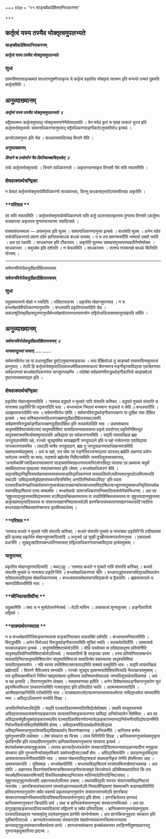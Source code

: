 +++
title = "११ साङ्ख्यैकदेशिमतनिराकरणम्"

+++


## कर्तृत्वं यस्य तस्यैव भोक्तृत्वमुपलभ्यते

**साङ्ख्यैकदेशिमतनिराकरणम्**

**कर्तृत्वं यस्य तस्यैव भोक्तृत्वमुपलभ्यते**

### **सुधा**

एवमनीश्वरसाङ्ख्यमतं साधारणदूषणैरपाकृत्य ये कर्तृत्वं प्रकृतेरेव भोक्तृत्वं त्वात्मन इति मन्यन्ते तन्मतं दूषयति कर्तृत्वमिति ।

## **अनुव्याख्यानम्**

***कर्तृत्वं यस्य तस्यैव भोक्तृत्वमुपलभ्यते ॥***

यद्वैवमात्मनः कर्तृत्वमुपपाद्य भोक्तृत्वमप्यनेनैवोपपादयति । येन मयेदं कृतं स एवाहं तत्फलं भुञ्ज इति कर्तृत्वभोक्तृत्वयोः सामानाधिकरण्यानुभवाद् यद्वैयधिकरण्याङ्गीकारेऽनुभवविरोध इत्यर्थः ।

भ्रान्तोऽयमनुभव इति चेन्न । बाधकाभावादित्याह विभागे चेति ।

**अनुव्याख्यानम्**

***विभागे च तयोर्मानं नैव किञ्चित्क्वचिद्भवेत् ॥***

तयोः कर्तृत्वभोक्तृत्वयोः । विभागे व्यधिकरणत्वे । अकृताभ्यागमकृत विनाशौ चैवं सति स्यातामिति ।

### **शेषवाक्यार्थचन्द्रिका**

न केवलं कर्तृत्वभोक्तृत्वयोर्वैयधिकरण्ये साधकाभावः, किन्तु बाधकसद्भावोऽप्यस्तीत्याह अकृतेति ।

### **परिमल **

एवं सति स्यातामिति । कर्तृत्वभोक्तृत्वयोर्व्यधिकरणत्वे सति कर्तुः फलाभावात्कृतस्य पुण्यस्य विनाशो ऽकर्तुश्च फलप्राप्त्या अकृतस्य पुण्यस्याभ्यागमः स्यादित्यर्थः ।

वाक्यार्थरत्नमाला — अयमनुभव इति मूलम् । सामानाधिकरण्यानुभव इत्यर्थः । बाधकेति मूलम् । अनेन यदेव तयोर्व्यधिकरणत्वे प्रमाणं तदेव भ्रान्तित्वसाधकं बाधकं वाच्यम् । न च तत्र प्रमाणमस्तीति भाष्यार्थ उक्तो भवति । अत एव वक्ष्यति । साधकाभाव इति टीकायाम् । अकृतेति मूलस्थ चशब्दसमुच्चयस्याप्रतीतेर्भाष्योक्तः । साधकाभावः । समुच्चेय इति दर्शयति । न केवलमिति । साधकाभावः । ततश्च नास्मत्पक्षे बाधकं किंत्विति योज्यम् ।

------------------------------------------------------------------------

सर्वमानविरोधैकदुर्दीक्षादीक्षितस्त्वयम्

**सर्वमानविरोधैकदुर्दीक्षादीक्षितस्त्वयम्**

### **सुधा**

यदुक्तमात्मनो मोक्षो न स्यदिति । तदिष्टापादनम् । प्रकृतेरेव मोक्षाभ्युपगमात् । न च बन्धमोक्षयोर्वैयधिकरण्यानुपपत्तिः । बन्धस्यापि प्रकृतिगतत्वादिति चेन्न । सकलश्रुतिस्मृतीहासपुराणानुभवैर्बन्धमोक्षयोरात्मगतत्वावगमेन तद्विरोधादित्याशयवानुपसंहरति सर्वेति ।

## **अनुव्याख्यानम्**

***सर्वमानविरोधैकदुर्दीक्षादीक्षितस्त्वयम् ॥***

***मायावाद्युपमां यायात् ..... ......***

सर्वमानविरोध एव या प्रधानदुर्दीक्षा दुष्टोऽनुष्ठानसङ्कल्पः । तया दीक्षितोऽयं तु साङ्ख्यो मायावादिनामुपमात्वं प्राप्नुयात् । तेऽपि हि कर्तृत्वभोक्तृत्वादिसकलधर्मविकलमसत्कल्पं चैतन्यमात्र मङ्गीकृत्याविद्याया एवाचेतनायाः सर्वकारणत्वं बन्धमोक्षाधिकरणत्वं चाभ्युपगच्छन्ति । तदेतेषां सर्वप्रमाणविरुद्धार्थाङ्गीकारित्वे साङ्ख्योऽयं दृष्टान्तभावमापद्यत इति ।

### **शेषवाक्यार्थचन्द्रिका**

प्रकृतेरेव मोक्षाभ्युपगमादिति । ‘यस्मान्न बद्ध्यते न मुच्यते नापि संसरति कश्चित् । बद्ध्यते मुच्यते संसरति च नानाश्रया प्रकृतिरि’ति तद्वचनादिति भावः । बन्धस्यात्म निष्ठत्वं मन्यमानः शङ्कते न चेति ॥ बन्धस्यापीति । उदाहृतवचनादेवेति भावः ॥ सर्वमानविरोध एवेति । सर्वमानविरुद्धार्थाङ्गीकारलक्षणा या दुर्दीक्षा तया दीक्षित इत्यर्थः । यथा कश्चिद्भस्मादिधारणलक्षणदुर्दीक्षादीक्षितस्तथाऽयमपि सर्वप्रमाणविरुद्धार्थाङ्गीकारलक्षणदुर्दीक्षादीक्षित इति रूपकमेतदिति भावः । उपमाशब्दस्य सादृश्यविशिष्टार्थत्वेऽप्ययं सादृश्यविशिष्टं यायादित्यन्वयप्रसक्त्या प्रकृते तदयोगात् प्रवृत्तिनिमितभूतं सादृश्यमात्रमाश्रित्योक्तमुपपादयति अविद्याया एव सर्वकारणत्वमिति । यद्यपि मायावच्छिन्नं ब्रह्म जगदुपादानमिति पक्षे, रज्ज्वोः सूत्रद्वयमिव मायाब्रह्मणी जगदुपादाने इति च पक्षे नाचेतनाया एवाविद्याया जगत्कारणत्वमस्ति । तथाऽपि मायैव जगदुपादानं, ब्रह्म तु जगदुपादानमायाधिष्ठानमात्रमिति पक्षमवलम्ब्येदमुक्तम् । अयं च पक्षो, यत्र घोषः सा गङ्गेतिवज्जन्माद्यस्य यतस्तद् ब्रह्मेति लक्षणया प्रयोगः यतोऽस्य जन्मादि सा माया, तदाश्रयो ब्रह्मेत्येव निर्देष्टव्यमिति जन्मादिसूत्रव्याख्यानात्, ‘अजामेकामि’त्यादिकारणवाक्यानां साङ्ख्याभिमतप्रधानपरत्वनिरासेनाविद्या परताया एव प्रथमस्य चतुर्थे समर्थितत्वाच्च मुख्यतया स्पष्टमवगम्यत इति ध्येयम् ॥ बन्धमोक्षाधिकरणं चेति । यद्यप्यविद्यानिवृत्तिरूपमोक्षस्यात्मस्वरूपत्वान्नाविद्याधिकरणत्वं मायावादिमतेऽस्तीत्यसदनुवादोऽयमित्याभाति तथाऽपि ‘अविद्याकर्मपूर्वप्रज्ञासंस्कारचित्रभित्तिर् अनादिरनिर्वाच्याऽविद्या’ इति वदता पञ्चपादीकारेणभ्रान्तिकर्मसम्यगनुभवसंस्काराख्यानर्थरूपबन्धस्याविद्याश्रितत्वाभ्युपगमादुक्तबन्धनिवृत्तिरूपमोक्षस्याप्यविद्याश्रितत्वं तस्य सम्मतमेव । बन्धमोक्षयोः सामानाधिकरण्यनियमादित्याशयेनेदमभिधानम् । अत एव ‘सुषुप्त्याद्यनुवृत्तस्याविद्यारूपस्य वाऽविद्यावच्छिन्नत्वरूपस्य वा तत्प्रतिबिम्बितत्वरूपस्य वा सुषुप्त्याद्यननुवृत्तस्य कर्तृत्वप्रमात्तृत्वादिरूपस्य वा संसारस्याज्ञाननिष्ठत्वाभावेऽपि ज्ञानक्रियासंस्काराणामज्ञानस्थत्वादि’त्यादिना बन्धस्याज्ञानाश्रितत्ववर्णनमन्यत्र कृतमित्यवधेयम् ।

### **परिमल **

‘तस्मान्न बध्यते न मुच्यते नापि संसरति कश्चित् । बध्यते संसरति मुच्यते च नानाश्रया प्रकृतिरि’ति तदीयवाक्यं हृदि कृत्वाह प्रकृतेरेव मोक्षाभ्युपगमादित्यादि ॥ अनुभवो ऽहं सुखी दुःखीत्यात्मगतत्वेनानुभवः । एकपदार्थः प्रधानेति । सुखदुःखादिरूपबन्धपरिणामत्वात् तद्विलयाधिकरणत्वाच्चाविद्याया इत्येवमुक्तम् ।

### **यादुपत्यम्**

प्रकृतेरेव मोक्षाभ्युपगमादित्यादि । यथाऽऽहुः । ‘तस्मान्न बध्यते न मुच्यते नापि संसरति कश्चित् । बध्यते संसरति मुच्यते च नानाश्रया प्रकृति’रिति ॥ बन्धमोक्षाधिकरणत्वं चेति । बन्धवत्तद्ध्वंसस्याप्यविद्याकल्पितत्वेन तन्निष्ठत्वादविद्याया मोक्षाधिकरणत्वम् । बन्धध्वंसरूपमोक्षस्यानाविद्यकत्वे च द्वैतापत्तिः । ब्रह्मस्वरूपत्वे च श्रवणादिवैयर्थ्यमिति भावः ।

### **श्रीनिवासतीर्थीया **

यदुक्तमिति । तथा च न मुच्येतेत्यनेनेत्यर्थः । तेऽपि मायिनः । असत्कल्पं शून्यतुल्यम् । अङ्गीकारित्वे तद्विषये ।

### **वाक्यार्थरत्नमाला **

न च बन्धमोक्षयोरितिशङ्कानवकाश शङ्कानिरासाय तत्प्रसक्तिं दर्शयति । बन्धस्यात्मनिष्ठत्वमिति । विरुद्धार्थेति । अनेन विरोधपदं विरुद्धार्थाङ्गीकारपरमिति सूचितं भवति । रूपकमेतदितीति । उपमारूपो रूपकालङ्कार इत्यर्थः । सादृश्यविशिष्टार्थत्वेऽपीति । योहि यस्योपमा स तन्निष्ठसादृश्य प्रतियोगीति सादृश्यप्रतियोगित्वविशिष्टार्थत्वेऽपीत्यर्थः । मायावादिनो हि साङ्ख्या उपमा । तस्य प्रतियोगितासम्बन्धेन मायावादिनिष्टसादृश्यविशिष्टत्वेन सादृश्यविशिष्टत्वं यायादित्येव वक्तव्यतया सादृश्यविशिष्टं यायादित्युक्तययोगः । नहि स्वस्य स्वविशिष्टत्वमत्रापाद्यमिति शक्यते वक्तुमिति भावः । यद्यपि मायावच्छिन्नं ब्रह्मेत्यादि । विवरणे त्रैविध्यमत्र सम्भवति । रज्ज्वोः सूत्रद्वय द्वयवन्मायाविशिष्टमित्यादि नैतत्पक्षत्रयमुक्तम् । तत्र तृतीयपक्षस्वीकारे निमित्तं पक्षद्वयापेक्षया तृतीयस्य तदभिमतत्वोपपादकं जन्मादिसूत्रार्थत्वादिकमाह । अयं च पक्ष इत्यादि । विवरणानुसारेण लेख्यम् । स्पष्ठमवगम्यत इतीति । अनेन विशेषतस्तदङ्गीकारानुसारेण मूलं प्रवृत्तमित्यभिधाय एवकारणत्वमिति नासदनुवाद इति प्रतिपादितं भवति । आत्मस्वरूपत्वादिति । आत्मैवाज्ञानहानिरिति परोक्तेरिति भावः । पञ्चमप्रकारत्वेऽप्यात्मगताभावरूपधर्मतया नाविद्याधर्मत्वं सम्भवतीति भावः । अविद्याऽधिकारणं यस्येति विग्रहः ।

अनादिरनिर्वाच्याऽविद्येति । यद्यपि पञ्चपादिकायामनादिरविद्येत्येवोक्तम् । तथापि वस्तुतस्तन्मते अविद्यायास्तथात्वाशयेनाहङ्कारस्य सत्यतापत्तिशङ्कावारणाय चाविद्या अनिर्वाच्यत्वेन विशेषिता । अत एव अविद्याकर्मपूर्वेत्युक्ताहङ्कारस्थलीय पञ्चपादिकाविवरणोपन्यासेऽहङ्कारस्यानाद्यनिर्वचनीयाविद्योपादानमिति निर्वचनीयत्वेनाविद्याविशेषितेति ज्ञेयम् । अविद्याकर्मादिपदार्थाप्रतीतेरविद्याया अविद्याभिमतत्वानुपपत्तेश्चाविद्यादिशब्दार्थान् विवरणोक्तानाह । भ्रान्तिकर्मेति । भ्रान्तिश्च कर्मच पूर्वानुभवश्चेति तथोक्ताः । तेषां संस्कारा एव चित्रम् । तस्य भित्तिरिति विग्रहः । भ्रान्तिसम्यगनुभवभेदमनुसृत्य पृथङिनर्देश इति तत्वप्रदीपनानुसारेण भ्रान्तिकर्मसम्यगनुभवानां संस्कारा इत्यर्थः । षष्ट्यर्थसम्बन्धश्चानुकूलत्वम् । ततश्च भ्रान्त्यादेरध्यस्तत्वेन संस्कारादित्रितयजन्यत्वाद्भ्रान्त्यादीना मनुकूलाः संस्कारा इति गुरुचरणैर्न्यायामृतविचारे उक्तेस्तद्रीत्याऽत्रार्थो ज्ञेयः । अविद्याश्रितत्वेति । उपादानभूताविद्याया आश्रयत्वस्यावर्जनीयत्वादिति भावः । तावता मोक्षस्याविद्याश्रयत्वं कथमङ्गीकृतं तेनेति ज्ञेयमित्यत आह । उक्तरूपबन्धेति । युक्तिमाह । बन्धमोक्षयोरिति । बन्धस्याविद्याश्रितत्वं परसंमतमित्यत्रोपष्टंभकमाह । अत एवेति । अज्ञानस्य विवरणोक्तचिन्मात्राश्रितत्वभङ्गीयन्यायामृते किञ्चोपाधेः प्रतिबिम्बपक्षपातित्वं किं तत्र स्वधर्मप्रतिभासकत्वमित्यादि विकल्पितपक्षेष्वाद्यनिरासाय मालिन्यादेर्दपेणादिनिष्टत्ववत् । सुषुप्त्याद्यनुवृत्तस्येत्यादि अज्ञानस्थलेऽपीत्यत उक्तम् । तथाचाविद्यादि रूपस्य संसारस्याविद्यानिष्टत्वं नास्त्येव । ज्ञानक्रियासंस्काराणां त्वन्मतेऽज्ञानस्थलत्वेऽपि नित्यातीन्द्रियाणां तेषामात्मनि कदाप्यप्रतीतेरिति प्रतिपादनात्तदनुसारेण तथैव वक्तव्ये प्रकृतसङ्गानुसारेण संसारान्तराभावेऽपि ज्ञानक्रिया संस्काराणामज्ञानस्थितत्वादित्यपिशब्दादिव्यत्यासेनानुवाद इति ज्ञेयम् । ज्ञानक्रियेत्यत्र ज्ञानपदं भ्रान्तिसम्यगनुभवपरं क्रियतेति कर्म । तथा च भ्रान्तिकर्मसम्यगनुभव संस्काराणामित्यर्थः । अत एव प्रागुदाहृताहङ्कारवादीयपञ्चपादिकायां तद्विवरणे च तथैव प्रतिपादितम् । भ्रान्तिसम्यगनुभवभेदमनुसृत्य पञ्चपादिकाप्रवृत्ता न्यायामृतेतु तद्भेदमनुसृत्य ज्ञानेति साम्येनोक्तम् । अत्र ज्ञानक्रियानुकूलाः संस्कारा इति पूर्वोक्तरीत्याऽर्थः । भ्रान्त्यादेरध्यस्ततया संस्कारदोष संप्रयोगरूपकारणत्रितयाजन्यतया भ्रान्त्याद्यनुकूलसंस्कारस्यैवार्थतया प्राप्तेः । ज्ञानजन्यसंस्कारा इत्यर्थकथनपर तरङ्गिणीदूषणप्रकारस्तु गुरुराजकृदुक्तरीत्या द्रष्टव्यः ।





